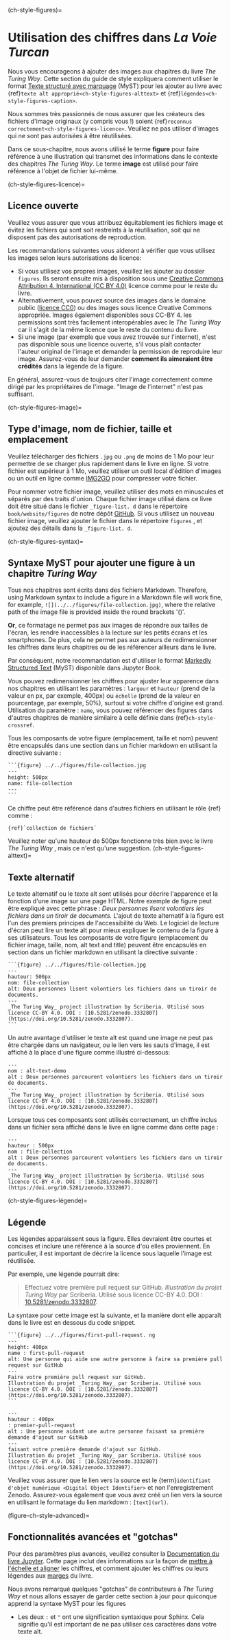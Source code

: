 (ch-style-figures)=
# Utilisation des chiffres dans _La Voie Turcan_

Nous vous encourageons à ajouter des images aux chapitres du livre _The Turing Way_. Cette section du guide de style expliquera comment utiliser le format [Texte structuré avec marquage](https://myst-parser.readthedocs.io/en/latest/) (MyST) pour les ajouter au livre avec {ref}`texte alt approprié<ch-style-figures-alttext>` et {ref}`légendes<ch-style-figures-caption>`.

Nous sommes très passionnés de nous assurer que les créateurs des fichiers d'image originaux (y compris vous !) soient {ref}`reconnus correctement<ch-style-figures-licence>`. Veuillez ne pas utiliser d'images qui ne sont pas autorisées à être réutilisées.

Dans ce sous-chapitre, nous avons utilisé le terme **figure** pour faire référence à une illustration qui transmet des informations dans le contexte des chapitres _The Turing Way_. Le terme **image** est utilisé pour faire référence à l'objet de fichier lui-même.

(ch-style-figures-licence)=
## Licence ouverte

Veuillez vous assurer que vous attribuez équitablement les fichiers image et évitez les fichiers qui sont soit restreints à la réutilisation, soit qui ne disposent pas des autorisations de reproduction.

Les recommandations suivantes vous aideront à vérifier que vous utilisez les images selon leurs autorisations de licence:

* Si vous utilisez vos propres images, veuillez les ajouter au dossier `figures`. Ils seront ensuite mis à disposition sous une [Creative Commons Attribution 4. International (CC BY 4.0)](https://creativecommons.org/licenses/by/4.0/deed.ast) licence comme pour le reste du livre.
* Alternativement, vous pouvez source des images dans le domaine public ([licence CC0](https://creativecommons.org/share-your-work/public-domain/cc0)) ou des images sous licence Creative Commons appropriée. Images également disponibles sous CC-BY 4. les permissions sont très facilement interopérables avec le _The Turing Way_ car il s'agit de la même licence que le reste du contenu du livre.
* Si une image (par exemple que vous avez trouvée sur l'internet), n'est pas disponible sous une licence ouverte, s'il vous plaît contacter l'auteur original de l'image et demander la permission de reproduire leur image. Assurez-vous de leur demander **comment ils aimeraient être crédités** dans la légende de la figure.

En général, assurez-vous de toujours citer l'image correctement comme dirigé par les propriétaires de l'image. "Image de l'internet" n'est pas suffisant.

(ch-style-figures-image)=
## Type d'image, nom de fichier, taille et emplacement

Veuillez télécharger des fichiers `.jpg` ou `.png` de moins de 1 Mo pour leur permettre de se charger plus rapidement dans le livre en ligne. Si votre fichier est supérieur à 1 Mo, veuillez utiliser un outil local d'édition d'images ou un outil en ligne comme [IMG2GO](https://www.img2go.com/compress-image) pour compresser votre fichier.

Pour nommer votre fichier image, veuillez utiliser des mots en minuscules et séparés par des traits d'union. Chaque fichier image utilisé dans ce livre doit être situé dans le fichier `_figure-list. d` dans le répertoire `book/website/figures` de notre dépôt [GitHub](https://github.com/alan-turing-institute/the-turing-way/tree/main/book/website/figures). Si vous utilisez un nouveau fichier image, veuillez ajouter le fichier dans le répertoire `figures` , et ajoutez des détails dans la `_figure-list. d`.

(ch-style-figures-syntax)=
## Syntaxe MyST pour ajouter une figure à un chapitre _Turing Way_

Tous nos chapitres sont écrits dans des fichiers Markdown. Therefore, using Markdown syntax to include a figure in a Markdown file will work fine, for example, `![](../../figures/file-collection.jpg)`, where the relative path of the image file is provided inside the round brackets '()'.

**Or**, ce formatage ne permet pas aux images de répondre aux tailles de l'écran, les rendre inaccessibles à la lecture sur les petits écrans et les smartphones. De plus, cela ne permet pas aux auteurs de redimensionner les chiffres dans leurs chapitres ou de les référencer ailleurs dans le livre.

Par conséquent, notre recommandation est d'utiliser le format [Markedly Structured Text](https://myst-parser.readthedocs.io/en/latest/) (MyST) disponible dans Jupyter Book.

Vous pouvez redimensionner les chiffres pour ajuster leur apparence dans nos chapitres en utilisant les paramètres : `largeur` et `hauteur` (prend de la valeur en px, par exemple, 400px) ou `échelle` (prend de la valeur en pourcentage, par exemple, 50%), surtout si votre chiffre d'origine est grand. Utilisation du paramètre : `name`, vous pouvez référencer des figures dans d'autres chapitres de manière similaire à celle définie dans {ref}`ch-style-crossref`.

Tous les composants de votre figure (emplacement, taille et nom) peuvent être encapsulés dans une section dans un fichier markdown en utilisant la directive suivante :

````
```{figure} ../../figures/file-collection.jpg
---
height: 500px
name: file-collection
---
```
````
Ce chiffre peut être référencé dans d'autres fichiers en utilisant le rôle {ref} comme :

```
{ref}`collection de fichiers`
```
Veuillez noter qu'une hauteur de 500px fonctionne très bien avec le livre _The Turing Way_ , mais ce n'est qu'une suggestion.
(ch-style-figures-alttext)=
## Texte alternatif
Le texte alternatif ou le texte alt sont utilisés pour décrire l'apparence et la fonction d'une image sur une page HTML. Notre exemple de figure peut être expliqué avec cette phrase : *Deux personnes lisent volontiers les fichiers dans un tiroir de documents.*
L'ajout de texte alternatif à la figure est l'un des premiers principes de l'accessibilité du Web. Le logiciel de lecture d'écran peut lire un texte alt pour mieux expliquer le contenu de la figure à ses utilisateurs.
Tous les composants de votre figure (emplacement du fichier image, taille, nom, alt text and title) peuvent être encapsulés en section dans un fichier markdown en utilisant la directive suivante :

````
```{figure} ../../figures/file-collection.jpg
---
hauteur: 500px
nom: file-collection
alt: Deux personnes lisent volontiers les fichiers dans un tiroir de documents.
---
_The Turing Way_ project illustration by Scriberia. Utilisé sous licence CC-BY 4.0. DOI : [10.5281/zenodo.3332807](https://doi.org/10.5281/zenodo.3332807).
```
````
Un autre avantage d'utiliser le texte alt est quand une image ne peut pas être chargée dans un navigateur, ou le lien vers les sauts d'image, il est affiché à la place d'une figure comme illustré ci-dessous:

```{figure} ../../figures/alt-text-demo.png
---
nom : alt-text-demo
alt : Deux personnes parcourent volontiers les fichiers dans un tiroir de documents.
---
_The Turing Way_ project illustration by Scriberia. Utilisé sous licence CC-BY 4.0. DOI : [10.5281/zenodo.3332807](https://doi.org/10.5281/zenodo.3332807).
```

Lorsque tous ces composants sont utilisés correctement, un chiffre inclus dans un fichier sera affiché dans le livre en ligne comme dans cette page :

```{figure} ../../figures/file-collection.jpg
---
hauteur : 500px
nom : file-collection
alt : Deux personnes parcourent volontiers les fichiers dans un tiroir de documents.
---
_The Turing Way_ project illustration by Scriberia. Utilisé sous licence CC-BY 4.0. DOI : [10.5281/zenodo.3332807](https://doi.org/10.5281/zenodo.3332807).
```

(ch-style-figures-légende)=
## Légende

Les légendes apparaissent sous la figure. Elles devraient être courtes et concises et inclure une référence à la source d'où elles proviennent. En particulier, il est important de décrire la licence sous laquelle l'image est réutilisée.

Par exemple, une légende pourrait dire:

> Effectuez votre première pull request sur GitHub. _Illustration du projet Turing Way_ par Scriberia. Utilisé sous licence CC-BY 4.0. DOI : [10.5281/zenodo.3332807](https://doi.org/10.5281/zenodo.3332807).

La syntaxe pour cette image est la suivante, et la manière dont elle apparaît dans le livre est en dessous du code snippet.

````
```{figure} ../../figures/first-pull-request. ng
---
height: 400px
name : first-pull-request
alt: Une personne qui aide une autre personne à faire sa première pull request sur GitHub
---
Faire votre première pull request sur GitHub.
Illustration du projet _Turing Way_ par Scriberia. Utilisé sous licence CC-BY 4.0. DOI : [10.5281/zenodo.3332807](https://doi.org/10.5281/zenodo.3332807).
```
````

```{figure} ../../figures/first-pull-request.png
---
hauteur : 400px
: premier-pull-request
alt : Une personne aidant une autre personne faisant sa première demande d'ajout sur GitHub
---
faisant votre première demande d'ajout sur GitHub.
Illustration du projet _Turing Way_ par Scriberia. Utilisé sous licence CC-BY 4.0. DOI : [10.5281/zenodo.3332807](https://doi.org/10.5281/zenodo.3332807).
```

Veuillez vous assurer que le lien vers la source est le {term}`identifiant d'objet numérique <Digital Object Identifier>` et non l'enregistrement Zenodo. Assurez-vous également que vous avez créé un lien vers la source en utilisant le formatage du lien markdown : `[text](url)`.

(figure-ch-style-advanced)=
## Fonctionnalités avancées et "gotchas"

Pour des paramètres plus avancés, veuillez consulter la [Documentation du livre Jupyter](https://jupyterbook.org/content/figures.html). Cette page inclut des informations sur la façon de [mettre à l'échelle et aligner](https://jupyterbook.org/content/figures.html#figure-scaling-and-aligning) les chiffres, et comment ajouter les chiffres ou leurs légendes aux [marges](https://jupyterbook.org/content/figures.html#margin-captions-and-figures) du livre.

Nous avons remarqué quelques "gotchas" de contributeurs à _The Turing Way_ et nous allons essayer de garder cette section à jour pour quiconque apprend la syntaxe MyST pour les figures

* Les deux `:` et `"` ont une signification syntaxique pour Sphinx. Cela signifie qu'il est important de ne pas utiliser ces caractères dans votre texte alt.

